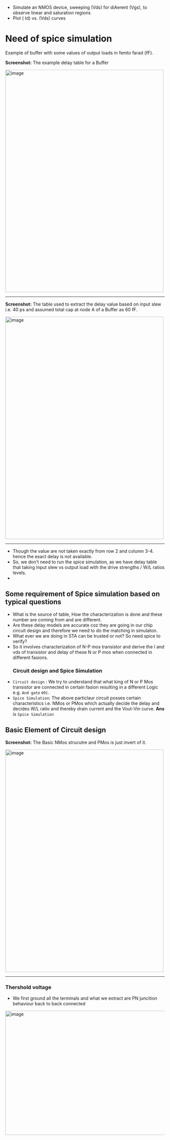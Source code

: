 - Simulate an NMOS device, sweeping (Vds) for diAerent (Vgs), to observe linear and saturation regions 
-  Plot ( Id) vs. (Vds) curves

# Need of spice simulation 
Example of buffer with some values of output loads in femto farad (fF).

**Screenshot:** The example delay table for a Buffer 

<img width="500" height="700" alt="image" src="https://github.com/user-attachments/assets/7a75921b-d91a-4975-a03d-8caf37159f0a" />

---

**Screenshot:** The table used to extract the delay value based on input slew i.e. 40 ps and assumed total cap at node A of a Buffer as 60 fF.

<img width="500" height="700" alt="image" src="https://github.com/user-attachments/assets/9ce85898-3606-489c-b998-701aa914c63a" />

---
- Though the value are not taken exactly from row 2 and column 3-4. hence the exact delay is not available.
- So, we don’t need to run the spice simulation, as we have delay table that taking Input slew vs output load with the drive strengths / W/L ratios levels.
- 
## Some requirement of Spice simulation based on typical questions 
- What is the source of table, How the characterization is done and these number are coming from and are different.
- Are these delay models are accurate coz they are going in our chip circuit design and therefore we need to do the matching in simulaton.
- What ever we are doing in STA can be trusted or not? So need spice to verify?
- So it involves characterization of N-P mos transistor and derive the I and vds of transistor and delay of these N or P mos when connected in different fasions.
  ### Circuit design and Spice Simulation 
- `Circuit design` : We try to understand that what king of N or P Mos transistor are connected in certain fasion resulting in a different Logic e.g. `And gate` etc.
- `Spice Simulation`: The above particlaur circuit posses certain characteristics i.e. NMos or PMos which actually decide the delay and decides W/L ratio and thereby drain current and the Vout-Vin curve.
**Ans** is `Spice Simulation`

## Basic Element of Circuit design 

**Screenshot:** The Basic NMos strucutre and PMos is just invert of it.

<img width="500" height="700" alt="image" src="https://github.com/user-attachments/assets/47d0faf2-b430-49a0-979b-bab369a0ece0" />


---

### Thershold voltage 
- We first ground all the terminals and what we extract are PN juncition behaviour back to back connected

<img width="906" height="391" alt="image" src="https://github.com/user-attachments/assets/51471fcc-5d9c-40d6-8300-d7d3d24932d3" />


